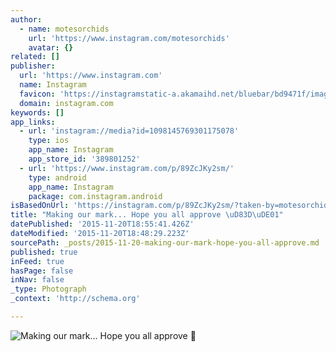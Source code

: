```yaml
---
author:
  - name: motesorchids
    url: 'https://www.instagram.com/motesorchids'
    avatar: {}
related: []
publisher:
  url: 'https://www.instagram.com'
  name: Instagram
  favicon: 'https://instagramstatic-a.akamaihd.net/bluebar/bd9471f/images/ico/favicon.ico'
  domain: instagram.com
keywords: []
app_links:
  - url: 'instagram://media?id=1098145769301175078'
    type: ios
    app_name: Instagram
    app_store_id: '389801252'
  - url: 'https://www.instagram.com/p/89ZcJKy2sm/'
    type: android
    app_name: Instagram
    package: com.instagram.android
isBasedOnUrl: 'https://instagram.com/p/89ZcJKy2sm/?taken-by=motesorchids'
title: "Making our mark... Hope you all approve \uD83D\uDE01"
datePublished: '2015-11-20T18:55:41.426Z'
dateModified: '2015-11-20T18:48:29.223Z'
sourcePath: _posts/2015-11-20-making-our-mark-hope-you-all-approve.md
published: true
inFeed: true
hasPage: false
inNav: false
_type: Photograph
_context: 'http://schema.org'

---
```

![Making our mark&period;&period;&period; Hope you all approve ](https://scontent.cdninstagram.com/hphotos-xta1/t51.2885-15/s640x640/sh0.08/e35/11254251_891497180885629_2034193081_n.jpg)